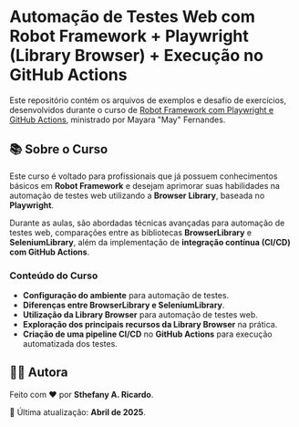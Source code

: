 # Automação de Testes Web com Robot Framework + Playwright (Library Browser) + Execução no GitHub Actions

Este repositório contém os arquivos de exemplos e desafio de exercícios, desenvolvidos durante o curso de [Robot Framework com Playwright e GitHub Actions](https://www.udemy.com/course/robot-framework-com-playwright-e-github-actions), ministrado por Mayara "May" Fernandes. 

## 📚 Sobre o Curso

Este curso é voltado para profissionais que já possuem conhecimentos básicos em **Robot Framework** e desejam aprimorar suas habilidades na automação de testes web utilizando a **Browser Library**, baseada no **Playwright**.

Durante as aulas, são abordadas técnicas avançadas para automação de testes web, comparações entre as bibliotecas **BrowserLibrary** e **SeleniumLibrary**, além da implementação de **integração contínua (CI/CD) com GitHub Actions**.

### Conteúdo do Curso
- **Configuração do ambiente** para automação de testes.  
- **Diferenças entre BrowserLibrary e SeleniumLibrary**.  
- **Utilização da Library Browser** para automação de testes web.  
- **Exploração dos principais recursos da Library Browser** na prática.  
- **Criação de uma pipeline CI/CD** no **GitHub Actions** para execução automatizada dos testes.

## 🙋‍♀️ Autora
Feito com ❤️ por **Sthefany A. Ricardo**.

📅 Última atualização: **Abril de 2025**.